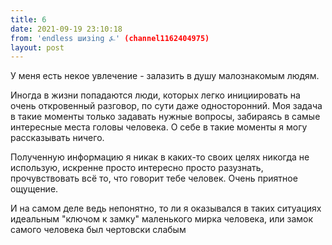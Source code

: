```yaml
---
title: 6
date: 2021-09-19 23:10:18
from: 'endless шизing ⍼' (channel1162404975)
layout: post
---
```


У меня есть некое увлечение - залазить в душу малознакомым людям.

Иногда в жизни попадаются люди, которых легко инициировать на очень откровенный разговор, по сути даже односторонний. Моя задача в такие моменты только задавать нужные вопросы, забираясь в самые интересные места головы человека. О себе в такие моменты я могу рассказывать ничего.

Полученную информацию я никак в каких-то своих целях никогда не использую, искренне просто интересно просто разузнать, прочувствовать всё то, что говорит тебе человек. Очень приятное ощущение.


И на самом деле ведь непонятно, то ли я оказывался в таких ситуациях идеальным "ключом к замку" маленького мирка человека, или замок самого человека был чертовски слабым
